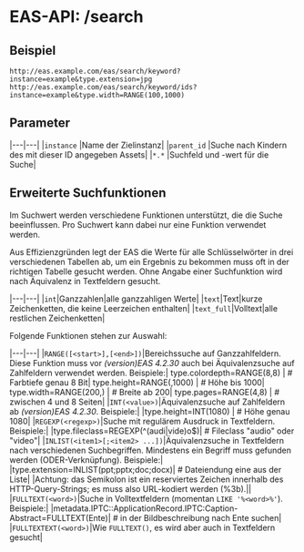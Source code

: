 #  EAS-API: /search

##  Beispiel

~~~
http://eas.example.com/eas/search/keyword?instance=example&type.extension=jpg
http://eas.example.com/eas/search/keyword/ids?instance=example&type.width=RANGE(100,1000)
~~~


##  Parameter


|---|---|
|`instance`          |Name der Zielinstanz|
|`parent_id`         |Suche nach Kindern des mit dieser ID angegeben Assets|
|`*.*`               |Suchfeld und -wert für die Suche|

##  Erweiterte Suchfunktionen

Im Suchwert werden verschiedene Funktionen unterstützt, die die Suche beeinflussen. Pro Suchwert kann dabei nur eine Funktion verwendet werden.

Aus Effizienzgründen legt der EAS die Werte für alle Schlüsselwörter in drei verschiedenen Tabellen ab, um ein Ergebnis zu bekommen muss oft in der richtigen Tabelle gesucht werden. Ohne Angabe einer Suchfunktion wird nach Äquivalenz in Textfeldern gesucht.

|---|---|
|`int`|Ganzzahlen|alle ganzzahligen Werte|
|`text`|Text|kurze Zeichenketten, die keine Leerzeichen enthalten|
|`text_full`|Volltext|alle restlichen Zeichenketten|

Folgende Funktionen stehen zur Auswahl:

|---|---|
|`RANGE([<start>],[<end>])`|Bereichssuche auf Ganzzahlfeldern. Diese Funktion muss vor *(version)EAS 4.2.30* auch bei Äquivalenzsuche auf Zahlfeldern verwendet werden. Beispiele:|
type.colordepth=RANGE&#40;8,8)         |   # Farbtiefe genau 8 Bit|
type.height=RANGE&#40;,1000)           |   # Höhe bis 1000|
type.width=RANGE&#40;200,)             |   # Breite ab 200|
type.pages=RANGE&#40;4,8)              |   # zwischen 4 und 8 Seiten|
|`INT(<value>)`|Äquivalenzsuche auf Zahlfeldern ab *(version)EAS 4.2.30*. Beispiele:|
|type.height=INT&#40;1080)      |               # Höhe genau 1080|
|`REGEXP(<regexp>)`|Suche mit regulärem Ausdruck in Textfeldern. Beispiele:|
|type.fileclass=REGEXP&#40;^&#40;audi&#124;vide)o$)| # Fileclass "audio" oder "video"|
|`INLIST(<item1>[;<item2> ...])`|Äquivalenzsuche in Textfeldern nach verschiedenen Suchbegriffen. Mindestens ein Begriff muss gefunden werden (ODER-Verknüpfung). Beispiele:|
|type.extension=INLIST&#40;ppt;pptx;doc;docx)|  # Dateiendung eine aus der Liste|
|Achtung: das Semikolon ist ein reserviertes Zeichen innerhalb des HTTP-Query-Strings; es muss also URL-kodiert werden (%3b).||
|`FULLTEXT(<word>)`|Suche in Volltextfeldern (momentan `LIKE '%<word>%'`). Beispiele:|
|metadata.IPTC::ApplicationRecord.IPTC:Caption-Abstract=FULLTEXT&#40;Ente)|  # in der Bildbeschreibung nach Ente suchen|
|`FULLTEXTEXT(<word>)`|Wie `FULLTEXT()`, es wird aber auch in Textfeldern gesucht|




